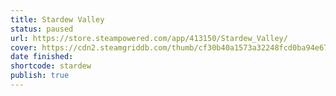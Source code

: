 ```yaml
---
title: Stardew Valley
status: paused
url: https://store.steampowered.com/app/413150/Stardew_Valley/
cover: https://cdn2.steamgriddb.com/thumb/cf30b40a1573a32248fcd0ba94e67652.jpg
date finished:
shortcode: stardew
publish: true
---
```

